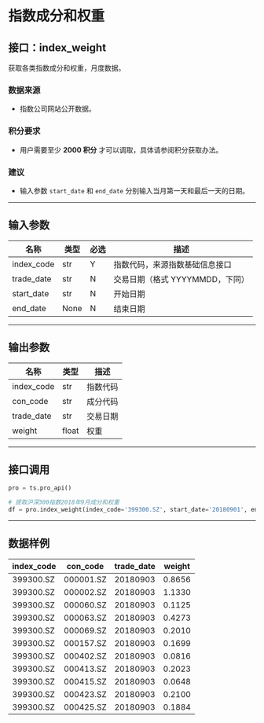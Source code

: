 # 指数成分和权重

## 接口：index_weight
获取各类指数成分和权重，月度数据。

### 数据来源
- 指数公司网站公开数据。

### 积分要求
- 用户需要至少 **2000 积分** 才可以调取，具体请参阅积分获取办法。

### 建议
- 输入参数 `start_date` 和 `end_date` 分别输入当月第一天和最后一天的日期。

---

## 输入参数

| 名称        | 类型 | 必选 | 描述 |
|------------|------|------|------|
| index_code | str  | Y    | 指数代码，来源指数基础信息接口 |
| trade_date | str  | N    | 交易日期（格式 YYYYMMDD，下同） |
| start_date | str  | N    | 开始日期 |
| end_date   | None | N    | 结束日期 |

---

## 输出参数

| 名称        | 类型  | 描述 |
|------------|------|------|
| index_code | str  | 指数代码 |
| con_code   | str  | 成分代码 |
| trade_date | str  | 交易日期 |
| weight     | float | 权重 |

---

## 接口调用

```python
pro = ts.pro_api()

# 提取沪深300指数2018年9月成分和权重
df = pro.index_weight(index_code='399300.SZ', start_date='20180901', end_date='20180930')
```

---

## 数据样例

| index_code | con_code  | trade_date | weight  |
|------------|----------|------------|---------|
| 399300.SZ  | 000001.SZ | 20180903   | 0.8656  |
| 399300.SZ  | 000002.SZ | 20180903   | 1.1330  |
| 399300.SZ  | 000060.SZ | 20180903   | 0.1125  |
| 399300.SZ  | 000063.SZ | 20180903   | 0.4273  |
| 399300.SZ  | 000069.SZ | 20180903   | 0.2010  |
| 399300.SZ  | 000157.SZ | 20180903   | 0.1699  |
| 399300.SZ  | 000402.SZ | 20180903   | 0.0816  |
| 399300.SZ  | 000413.SZ | 20180903   | 0.2023  |
| 399300.SZ  | 000415.SZ | 20180903   | 0.0648  |
| 399300.SZ  | 000423.SZ | 20180903   | 0.2100  |
| 399300.SZ  | 000425.SZ | 20180903   | 0.1884  |
